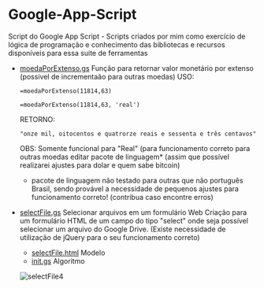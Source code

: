 # Google-App-Script
Script do Google App Script - Scripts criados por mim como exercício de lógica de programação e conhecimento das bibliotecas e recursos disponíveis para essa suite de ferramentas


- [moedaPorExtenso.gs](https://github.com/bitts/Google-App-Script/blob/main/moedaPorExtenso.gs) Função para retornar valor monetário por extenso (possivel de incrementaão para outras moedas)
  USO:
  ```
  =moedaPorExtenso(11814,63)
  ```
  ```
  =moedaPorExtenso(11814,63, 'real')
  ```
  RETORNO:
  ```
  "onze mil, oitocentos e quatrorze reais e sessenta e três centavos"
  ```

  OBS: Somente funcional para "Real" (para funcionamento correto para outras moedas editar pacote de linguagem* (assim que possível realizarei ajustes para dolar e quem sabe bitcoin)
  - pacote de linguagem não testado para outras que não português Brasil, sendo provável a necessidade de pequenos ajustes para funcionamento correto!
    (contribua caso encontre erros)
  
  
- [selectFile.gs](https://github.com/bitts/Google-App-Script/blob/main/moedaPorExtenso.gs)
Selecionar arquivos em um formulário Web
Criação para um formulário HTML de um campo do tipo "select" onde seja possível selecionar um arquivo do Google Drive. (Existe necessidade de utilização de jQuery para o seu funcionamento correto)
  - [selectFile.html](https://github.com/bitts/Google-App-Script/blob/main/selectFile/selectFile.html) Modelo
  - [init.gs](https://github.com/bitts/Google-App-Script/blob/main/selectFile/init.gs) Algoritmo
  
   ![selectFile4](https://github.com/user-attachments/assets/43585e36-5de2-4417-aef0-a195538a4e85)



